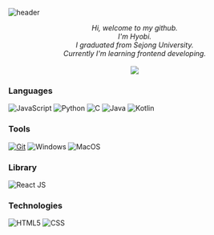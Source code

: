 ![header](https://capsule-render.vercel.app/api?type=waving&height=200&text=Hyobi%20Lim&fontAlign=80&fontAlignY=40&color=gradient&section=header)

<p align="center">
    <i>
        Hi, welcome to my github.<br>
        I'm Hyobi.<br>
        I graduated from Sejong University.<br>
        Currently I'm learning frontend developing.<br>
    </i><br>
    <a href="mailto:limhb0909@gmail.com">
        <img src="https://img.shields.io/badge/Gmail-orange?style=flat-square&logo=Gmail&logoColor=white&link=limhb0909@gmail.com"/>
    </a>
</p>

### Languages
![JavaScript](https://img.shields.io/badge/javascript-black?style=for-the-badge&logo=javascript)
![Python](https://img.shields.io/badge/python-black?style=for-the-badge&logo=python)
![C](https://img.shields.io/badge/c-black?style=for-the-badge&logo=c)
![Java](https://img.shields.io/badge/java-black?style=for-the-badge&logo=openjdk)
![Kotlin](https://img.shields.io/badge/kotlin-black?style=for-the-badge&logo=kotlin)

### Tools
[![Git](https://img.shields.io/badge/GitHub-black?style=for-the-badge&logo=GitHub)](https://github.com/wervlad)
![Windows](https://img.shields.io/badge/Windows-black?style=for-the-badge&logo=Windows)
![MacOS](https://img.shields.io/badge/MacOS-black?style=for-the-badge&logo=MacOS)

### Library
![React JS](https://img.shields.io/badge/react-black?style=for-the-badge&logo=react)

### Technologies
![HTML5](https://img.shields.io/badge/html5-black?style=for-the-badge&logo=html5)
![CSS](https://img.shields.io/badge/css3-black?style=for-the-badge&logo=css3)

<!--
**Hyobi-Lim/Hyobi-Lim** is a ✨ _special_ ✨ repository because its `README.md` (this file) appears on your GitHub profile.

Here are some ideas to get you started:

- 🔭 I’m currently working on ...
- 🌱 I’m currently learning ...
- 👯 I’m looking to collaborate on ...
- 🤔 I’m looking for help with ...
- 💬 Ask me about ...
- 📫 How to reach me: ...
- 😄 Pronouns: ...
- ⚡ Fun fact: ...
-->
